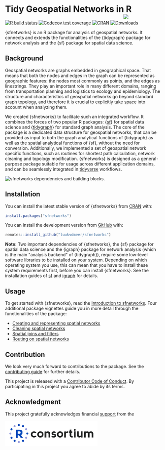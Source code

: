 # Tidy Geospatial Networks in R <img src="man/figures/logo.png" align="right" width="120" />

<!-- badges: start -->

[![R build status](https://github.com/luukvdmeer/sfnetworks/workflows/R-CMD-check/badge.svg)](https://github.com/luukvdmeer/sfnetworks/actions)
[![Codecov test coverage](https://codecov.io/gh/luukvdmeer/sfnetworks/branch/master/graph/badge.svg)](https://app.codecov.io/gh/luukvdmeer/sfnetworks)
[![CRAN](https://www.r-pkg.org/badges/version/sfnetworks)](https://cran.r-project.org/package=sfnetworks)
[![Downloads](https://cranlogs.r-pkg.org/badges/sfnetworks)](https://cran.r-project.org/package=sfnetworks)

<!-- badges: end -->

{sfnetworks} is an R package for analysis of geospatial networks. It connects and extends the functionalities of the {tidygraph} package for network analysis and the {sf} package for spatial data science.

## Background

Geospatial networks are graphs embedded in geographical space. That means that both the nodes and edges in the graph can be represented as geographic features: the nodes most commonly as points, and the edges as linestrings. They play an important role in many different domains, ranging from transportation planning and logistics to ecology and epidemiology. The structure and characteristics of geospatial networks go beyond standard graph topology, and therefore it is crucial to explicitly take space into account when analyzing them.

We created {sfnetworks} to facilitate such an integrated workflow. It combines the forces of two popular R packages: {[sf](https://r-spatial.github.io/sf/)} for spatial data science and {[tidygraph](https://tidygraph.data-imaginist.com/index.html)} for standard graph analysis. The core of the package is a dedicated data structure for geospatial networks, that can be provided as input to both the graph analytical functions of {tidygraph} as well as the spatial analytical functions of {sf}, without the need for conversion. Additionally, we implemented a set of geospatial network specific functions, such as routines for shortest path calculation, network cleaning and topology modification. {sfnetworks} is designed as a general-purpose package suitable for usage across different application domains, and can be seamlessly integrated in [tidyverse](https://www.tidyverse.org/) workflows.

<picture>
  <source media="(prefers-color-scheme: dark)" srcset="https://raw.githubusercontent.com/luukvdmeer/sfnetworks/refs/heads/main/vignettes/figures/dependencies-dark.png">
  <source media="(prefers-color-scheme: light)" srcset="https://raw.githubusercontent.com/luukvdmeer/sfnetworks/refs/heads/main/vignettes/figures/dependencies.png">
  <img alt="sfnetworks dependencies and building blocks." src="https://raw.githubusercontent.com/luukvdmeer/sfnetworks/refs/heads/main/vignettes/figures/dependencies.png">
</picture>

## Installation

You can install the latest stable version of {sfnetworks} from [CRAN](https://cran.r-project.org/package=sfnetworks) with:

```r
install.packages("sfnetworks")
```

You can install the development version from [GitHub](https://github.com/luukvdmeer/sfnetworks) with:

```r
remotes::install_github("luukvdmeer/sfnetworks")
```

**Note:** Two important dependencies of {sfnetworks}, the {sf} package for spatial data science and the {igraph} package for network analysis (which is the main "analysis backend" of {tidygraph}), require some low-level software libraries to be installed on your system. Depending on which operating system you use, this can mean that you have to install these system requirements first, before you can install {sfnetworks}. See the installation guides of [sf](https://github.com/r-spatial/sf#installing) and [igraph](https://github.com/igraph/rigraph#installation) for details.

## Usage

To get started with {sfnetworks}, read the [Introduction to sfnetworks](https://luukvdmeer.github.io/sfnetworks/articles/sfn01_intro.html). Four additional package vignettes guide you in more detail through the functionalities of the package:

- [Creating and representing spatial networks](https://luukvdmeer.github.io/sfnetworks/articles/sfn02_create_represent.html)
- [Cleaning spatial networks](https://luukvdmeer.github.io/sfnetworks/articles/sfn03_cleaning.html)
- [Spatial joins and filters](https://luukvdmeer.github.io/sfnetworks/articles/sfn04_join_filter.html)
- [Routing on spatial networks](https://luukvdmeer.github.io/sfnetworks/articles/sfn05_routing.html)

## Contribution

We look very much forward to contributions to the package. See the [contributing guide](https://github.com/luukvdmeer/sfnetworks/blob/master/CONTRIBUTING.md) for further details.

This project is released with a [Contributor Code of Conduct](https://github.com/luukvdmeer/sfnetworks/blob/master/CODE_OF_CONDUCT.md). By participating in this project you agree to abide by its terms.

## Acknowledgment

This project gratefully acknowledges financial [support](https://www.r-consortium.org/projects) from the

<a href="https://www.r-consortium.org/all-projects/awarded-projects">
<img src="https://raw.githubusercontent.com/RConsortium/artwork/main/r_consortium/R_Consortium-logo-horizontal-color.png" width="300">
</a>
